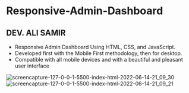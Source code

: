# Responsive-Admin-Dashboard

## DEV. ALI SAMIR

- Responsive Admin Dashboard Using HTML, CSS, and JavaScript.
- Developed first with the Mobile First methodology, then for desktop.
- Compatible with all mobile devices and with a beautiful and pleasant user interface

![screencapture-127-0-0-1-5500-index-html-2022-06-14-21_09_30](https://user-images.githubusercontent.com/62913154/173671234-d4205b60-139c-4940-9dac-0cd0f912be66.png)
![screencapture-127-0-0-1-5500-index-html-2022-06-14-21_09_21](https://user-images.githubusercontent.com/62913154/173671243-68f7cd1c-6630-4f8f-bb06-f9eed73f749a.png)
